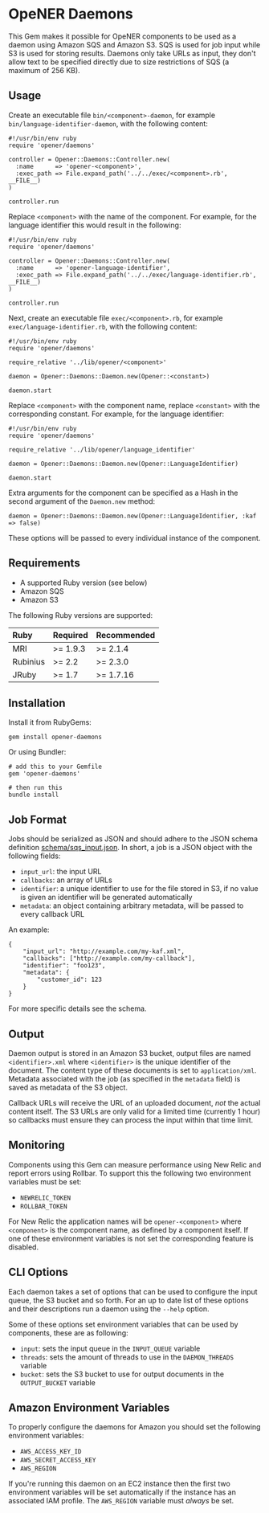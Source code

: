 # OpeNER Daemons

This Gem makes it possible for OpeNER components to be used as a daemon using
Amazon SQS and Amazon S3. SQS is used for job input while S3 is used for storing
results. Daemons only take URLs as input, they don't allow text to be specified
directly due to size restrictions of SQS (a maximum of 256 KB).

## Usage

Create an executable file `bin/<component>-daemon`, for example
`bin/language-identifier-daemon`, with the following content:

    #!/usr/bin/env ruby
    require 'opener/daemons'

    controller = Opener::Daemons::Controller.new(
      :name      => 'opener-<component>',
      :exec_path => File.expand_path('../../exec/<component>.rb', __FILE__)
    )

    controller.run

Replace `<component>` with the name of the component. For example, for the
language identifier this would result in the following:

    #!/usr/bin/env ruby
    require 'opener/daemons'

    controller = Opener::Daemons::Controller.new(
      :name      => 'opener-language-identifier',
      :exec_path => File.expand_path('../../exec/language-identifier.rb', __FILE__)
    )

    controller.run

Next, create an executable file `exec/<component>.rb`, for example
`exec/language-identifier.rb`, with the following content:

    #!/usr/bin/env ruby
    require 'opener/daemons'

    require_relative '../lib/opener/<component>'

    daemon = Opener::Daemons::Daemon.new(Opener::<constant>)

    daemon.start

Replace `<component>` with the component name, replace `<constant>` with the
corresponding constant. For example, for the language identifier:


    #!/usr/bin/env ruby
    require 'opener/daemons'

    require_relative '../lib/opener/language_identifier'

    daemon = Opener::Daemons::Daemon.new(Opener::LanguageIdentifier)

    daemon.start

Extra arguments for the component can be specified as a Hash in the second
argument of the `Daemon.new` method:

    daemon = Opener::Daemons::Daemon.new(Opener::LanguageIdentifier, :kaf => false)

These options will be passed to every individual instance of the component.

## Requirements

* A supported Ruby version (see below)
* Amazon SQS
* Amazon S3

The following Ruby versions are supported:

| Ruby     | Required      | Recommended |
|:---------|:--------------|:------------|
| MRI      | >= 1.9.3      | >= 2.1.4    |
| Rubinius | >= 2.2        | >= 2.3.0    |
| JRuby    | >= 1.7        | >= 1.7.16   |

## Installation

Install it from RubyGems:

    gem install opener-daemons

Or using Bundler:

    # add this to your Gemfile
    gem 'opener-daemons'

    # then run this
    bundle install

## Job Format

Jobs should be serialized as JSON and should adhere to the JSON schema
definition [schema/sqs_input.json](schema/sqs_input.json). In short, a job is a
JSON object with the following fields:

* `input_url`: the input URL
* `callbacks`: an array of URLs
* `identifier`: a unique identifier to use for the file stored in S3, if no
  value is given an identifier will be generated automatically
* `metadata`: an object containing arbitrary metadata, will be passed to every
  callback URL

An example:

    {
        "input_url": "http://example.com/my-kaf.xml",
        "callbacks": ["http://example.com/my-callback"],
        "identifier": "foo123",
        "metadata": {
            "customer_id": 123
        }
    }

For more specific details see the schema.

## Output

Daemon output is stored in an Amazon S3 bucket, output files are named
`<identifier>.xml` where `<identifier>` is the unique identifier of the
document. The content type of these documents is set to `application/xml`.
Metadata associated with the job (as specified in the `metadata` field) is saved
as metadata of the S3 object.

Callback URLs will receive the URL of an uploaded document, _not_ the actual
content itself. The S3 URLs are only valid for a limited time (currently 1 hour)
so callbacks must ensure they can process the input within that time limit.

## Monitoring

Components using this Gem can measure performance using New Relic and report
errors using Rollbar. To support this the following two environment variables
must be set:

* `NEWRELIC_TOKEN`
* `ROLLBAR_TOKEN`

For New Relic the application names will be `opener-<component>` where
`<component>` is the component name, as defined by a component itself. If one of
these environment variables is not set the corresponding feature is disabled.

## CLI Options

Each daemon takes a set of options that can be used to configure the input
queue, the S3 bucket and so forth. For an up to date list of these options and
their descriptions run a daemon using the `--help` option.

Some of these options set environment variables that can be used by components,
these are as following:

* `input`: sets the input queue in the `INPUT_QUEUE` variable
* `threads`: sets the amount of threads to use in the `DAEMON_THREADS` variable
* `bucket`: sets the S3 bucket to use for output documents in the
  `OUTPUT_BUCKET` variable

## Amazon Environment Variables

To properly configure the daemons for Amazon you should set the following
environment variables:

* `AWS_ACCESS_KEY_ID`
* `AWS_SECRET_ACCESS_KEY`
* `AWS_REGION`

If you're running this daemon on an EC2 instance then the first two environment
variables will be set automatically if the instance has an associated IAM
profile. The `AWS_REGION` variable must _always_ be set.
